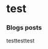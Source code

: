 # test
### Blogs posts
testtesttest
<!-- Setup Google Analytics start -->
<!-- Setup Google Analytics end -->

<head>
</head>